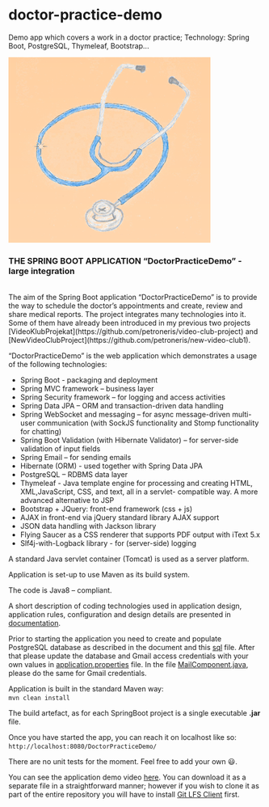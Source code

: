 # doctor-practice-demo
Demo app which covers a work in a doctor practice; Technology: Spring Boot, PostgreSQL, Thymeleaf, Bootstrap...

<img src="doc/medicalScover.png" width="400">
<br/>

### THE SPRING BOOT APPLICATION “DoctorPracticeDemo” - large integration
<br/>
The aim of the Spring Boot application “DoctorPracticeDemo” is to provide the way to schedule the doctor’s appointments and create, review and share medical reports. The project integrates many technologies into it. Some of them have already been introduced in my previous two projects [VideoKlubProjekat](https://github.com/petroneris/video-club-project) and [NewVideoClubProject](https://github.com/petroneris/new-video-club1). 

“DoctorPracticeDemo” is the web application which demonstrates a usage of the following technologies:
- Spring Boot - packaging and deployment
- Spring MVC framework – business layer
- Spring Security framework – for logging and access activities
- Spring Data JPA – ORM and transaction-driven data handling
- Spring WebSocket and messaging – for async message-driven multi-user communication (with SockJS functionality and Stomp
  functionality for chatting)
- Spring Boot Validation (with Hibernate Validator) – for server-side validation of input fields
- Spring Email – for sending emails
- Hibernate (ORM) - used together with Spring Data JPA
- PostgreSQL – RDBMS data layer
- Thymeleaf - Java template engine for processing and creating HTML, XML,JavaScript, CSS, and text, all in a servlet-
  compatible way. A more advanced alternative to JSP
- Bootstrap + JQuery: front-end framework (css + js)
- AJAX in front-end via jQuery standard library AJAX support
- JSON data handling with Jackson library
- Flying Saucer as a CSS renderer that supports PDF output with iText 5.x
- Slf4j-with-Logback library - for (server-side) logging

A standard Java servlet container (Tomcat) is used as a server platform.

Application is set-up to use Maven as its build system.

The code is Java8 – compliant.

A short description of coding technologies used in application design, application rules, configuration and design details are presented in [documentation](doc/DoctorPracticeDemo.pdf).

Prior to starting the application you need to create and populate PostgreSQL database as described in the document and this [sql](sql/doctor_practice.sql) file. After that please update the database and Gmail access credentials with your own values in [application.properties](src/main/resources/application.properties) file. In the file [MailComponent.java](src/main/java/com/snezana/doctorpractice/configurations/MailComponent.java), please do the same for Gmail credentials.

Application is built in the standard Maven way:<br/> 
`mvn clean install`

The build artefact, as for each SpringBoot project is a single executable **.jar** file.

Once you have started the app, you can reach it on localhost like so:
`http://localhost:8080/DoctorPracticeDemo/`

There are no unit tests for the moment. Feel free to add your own :smiley:.

You can see the application demo video [here](video/doctor-practice-demo.mp4). You can download it as a separate file in a straightforward manner; however if you wish to clone it as part of the entire repository you will have to install [Git LFS Client](https://www.atlassian.com/git/tutorials/git-lfs) first.
